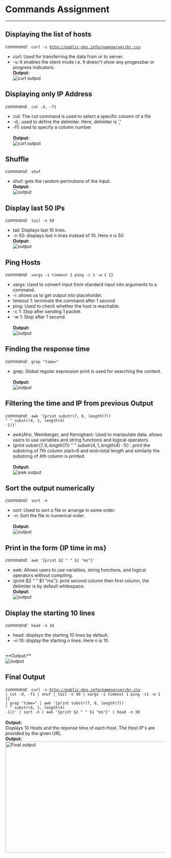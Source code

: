 # Commands Assignment

---

## Displaying the list of hosts
*command:*
<code> curl -s http://public-dns.info/nameserver/br.csv </code>
- curl: Used for transferring the data from or to server.
- -s: It enables the silent mode i.e. It doesn't show any progessbar or progress indicators.<br>
**Output:** <br>
![curl output](https://github.com/safiuddin786/zemosolabs/blob/master/Screenshots/Linux/curl.png?raw=true "output")

## Displaying only IP Address
*command:*
<code> cut -d, -f1 </code>
- cut: The cut command is used to select a specific column of a file
- -d,: used to define the delimiter. Here, delimiter is ','
- -f1: used to specify a column number
<br></br>
**Output:**<br>
![curl output](https://github.com/safiuddin786/zemosolabs/blob/master/Screenshots/Linux/cut.png?raw=true "output")

## Shuffle
*command:*
<code>  shuf </code>
- shuf: gets the random permutions of the Input.<br>
**Output:**<br>
![output](https://github.com/safiuddin786/zemosolabs/blob/master/Screenshots/Linux/shuffle.png?raw=true "output")

## Display last 50 IPs
*command:*
<code> tail -n 50 </code>
- tail: Displays last 10 lines.
- -n 50: displays last n lines instead of 10. Here n is 50<br>
**Output:**<br>
![output](https://github.com/safiuddin786/zemosolabs/blob/master/Screenshots/Linux/tail.png?raw=true "output")

## Ping Hosts
*command:*
<code>  xargs -i timeout 1 ping -c 1 -w 1 {} </code>
- xargs: Used to convert input from standard input into arguments to a command.
- -i: allows us to get output into placeholder.
- timeout 1: terminate the command after 1 second
- ping: Used to check whether the host is reachable.
- -c 1: Stop after sending 1 packet.
- -w 1: Stop after 1 second.
<br></br>
**Output:**<br>
![output](https://github.com/safiuddin786/zemosolabs/blob/master/Screenshots/Linux/ping.png?raw=true "output")

## Finding the response time
*command:*
<code> grep "time=" </code>
- grep: Global regular expression print is used for searching the content.
<br></br>
**Output:**<br>
![output](https://github.com/safiuddin786/zemosolabs/blob/master/Screenshots/Linux/time.png?raw=true "output")

## Filtering the time and IP from previous Output
*command:*
<code> awk '{print substr($7, 6, length($7)) " " substr($4, 1, length($4) -1)}' </code>
- awk(Aho, Weinberger, and Kernighan): Used to manipulate data. allows users to use variables and string functions and logical operators.
- {print substr($7, 6, length($7)) " " substr($4, 1, length($4) -1)} : print the substring of 7th column start=6 and end=total length and similarly the substring of 4th column is printed.
<br></br>
**Output:**<br>
![awk output](https://github.com/safiuddin786/zemosolabs/blob/master/Screenshots/Linux/awk.png?raw=true "output")

## Sort the output numerically
*command:*
<code> sort -n </code>
- sort: Used to sort a file or arrange in some order.
- -n: Sort the file in numerical order.
<br></br>
**Output:**<br>
![output](https://github.com/safiuddin786/zemosolabs/blob/master/Screenshots/Linux/sort.png?raw=true "output")

## Print in the form {IP time in ms}
*command:*
<code> awk '{print $2 " " $1 "ms"}' </code>
- awk: Allows users to use variables, string functions, and logical operators without compiling.
- {print $2 " " $1 "ms"}: print second column then first column, the delimiter is by default whitespace.<br>
**Output:**<br>
![output](https://github.com/safiuddin786/zemosolabs/blob/master/Screenshots/Linux/rev.png?raw=true "output")

## Display the starting 10 lines
*command:*
<code> head -n 10 </code>
- head: displays the starting 10 lines by default.
- -n 10: display the starting n lines. Here n is 10.
<br>
**Output:**<br>
<img src="https://github.com/safiuddin786/zemosolabs/blob/master/Screenshots/Linux/command output.png?raw=true" alt="output"/>

## Final Output
*command:*
<code> curl -s http://public-dns.info/nameserver/br.csv | cut -d, -f1 | shuf | tail -n 50 | xargs -i timeout 1 ping -c1 -w 1 {} | grep "time=" | awk '{print substr($7, 6, length($7)) " " substr($4, 1, length($4) -1)}' | sort -n | awk '{print $2 " " $1 "ms"}' | head -n 10 </code>
<br></br>
**Output:**<br>
Displays 10 Hosts and the reponse time of each Host. The Host IP's are provided by the given URL.
<br>
**Output:**<br>
<img src="https://github.com/safiuddin786/zemosolabs/blob/master/Screenshots/Linux/command output.png?raw=true" alt="Final output" style="height: 350px; width: 900px;"/>
